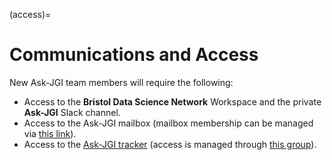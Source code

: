 (access)=
# Communications and Access

New Ask-JGI team members will require the following:
- Access to the **Bristol Data Science Network** Workspace and the
  private **Ask-JGI** Slack channel.
- Access to the Ask-JGI mailbox (mailbox membership can be managed via
  [this link](https://www.bristol.ac.uk/it-services/applications/shared-mailboxes/sharedmailbox/MDAwNDk4NTY*)).
- Access to the [Ask-JGI tracker](filler) (access is managed through [this group](https://uob.sharepoint.com/teams/grp-jeangoldinginstituteteam/_layouts/15/people.aspx?MembershipGroupId=1001)).




